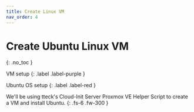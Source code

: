 ```yaml
---
title: Create Linux VM
nav_order: 4
---
```


# Create Ubuntu Linux VM
{: .no_toc }

VM setup
{: .label .label-purple }

Ubuntu OS setup
{: .label .label-red }

We'll be using tteck's Cloud-Init Server Proxmox VE Helper Script to create a VM and install Ubuntu.
{: .fs-6 .fw-300 }

